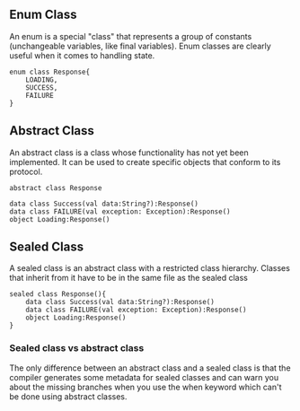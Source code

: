 ## Enum Class
An enum is a special "class" that represents a group of constants (unchangeable variables, like final variables). Enum classes are clearly useful when it comes to handling state.

```
enum class Response{
    LOADING,
    SUCCESS,
    FAILURE
}
```

## Abstract Class
An abstract class is a class whose functionality has not yet been implemented. It can be used to create specific objects that conform to its protocol.

```
abstract class Response

data class Success(val data:String?):Response()
data class FAILURE(val exception: Exception):Response()
object Loading:Response()
```

## Sealed Class
A sealed class is an abstract class with a restricted class hierarchy. Classes that inherit from it have to be in the same file as the sealed class

```
sealed class Response(){
    data class Success(val data:String?):Response()
    data class FAILURE(val exception: Exception):Response()
    object Loading:Response()
}
```

### Sealed class vs abstract class
The only difference between an abstract class and a sealed class is that the compiler generates some metadata for sealed classes and can warn you about the missing branches when you use the when keyword which can't be done using abstract classes.


